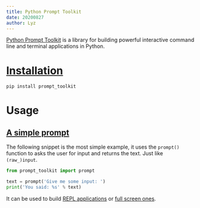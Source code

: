 ```yaml
---
title: Python Prompt Toolkit
date: 20200827
author: Lyz
---
```


[Python Prompt Toolkit](https://python-prompt-toolkit.readthedocs.io/en/master/)
is a library for building powerful interactive command line and terminal
applications in Python.

# [Installation](https://python-prompt-toolkit.readthedocs.io/en/master/pages/getting_started.html#installation)

```bash
pip install prompt_toolkit
```

# Usage

## [A simple prompt](https://python-prompt-toolkit.readthedocs.io/en/master/pages/getting_started.html#a-simple-prompt)

The following snippet is the most simple example, it uses the `prompt()` function
to asks the user for input and returns the text. Just like `(raw_)input`.

```python
from prompt_toolkit import prompt

text = prompt('Give me some input: ')
print('You said: %s' % text)
```

It can be used to build [REPL applications](prompt_toolkit_repl) or [full screen
ones](prompt_toolkit_fullscreen_applications.md).
